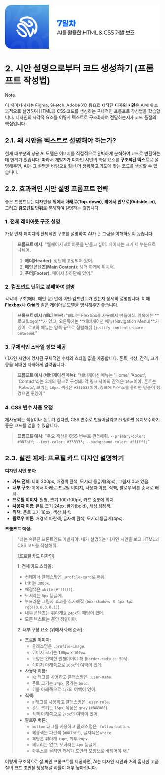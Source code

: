 <img src="./header.png" />

# 2. 시안 설명으로부터 코드 생성하기 (프롬프트 작성법)

> [!NOTE]
> 이 페이지에서는 Figma, Sketch, Adobe XD 등으로 제작된 **디자인 시안**을 AI에게 효과적으로 설명하여 HTML과 CSS 코드를 생성하는 구체적인 프롬프트 작성법을 학습합니다. 디자인의 시각적 요소를 어떻게 텍스트로 구조화하여 전달하는지가 코드 품질의 핵심입니다.

## 2.1. 왜 시안을 텍스트로 설명해야 하는가?

현재 대부분의 상용 AI 모델은 이미지를 직접적으로 완벽하게 분석하여 코드로 변환하는 데 한계가 있습니다. 따라서 개발자가 디자인 시안의 핵심 요소를 **구조화된 텍스트**로 설명해주면, AI는 그 설명을 바탕으로 훨씬 더 정확하고 의도에 맞는 코드를 생성할 수 있습니다.

## 2.2. 효과적인 시안 설명 프롬프트 전략

좋은 프롬프트는 디자인을 **위에서 아래로(Top-down)**, **밖에서 안으로(Outside-in)**, 그리고 **컴포넌트 단위**로 분해하여 설명하는 것입니다.

### 1. 전체 레이아웃 구조 설명

가장 먼저 페이지의 전체적인 구조를 설명하여 AI가 큰 그림을 이해하도록 돕습니다.

> **프롬프트 예시:**
> "웹페이지 레이아웃을 만들고 싶어. 페이지는 크게 세 부분으로 나뉘어.
> 1.  **헤더(Header)**: 상단에 고정되어 있어.
> 2.  **메인 콘텐츠(Main Content)**: 헤더 아래에 위치해.
> 3.  **푸터(Footer)**: 페이지 최하단에 있어."

### 2. 컴포넌트 단위로 분해하여 설명

각각의 구조(헤더, 메인 등) 안에 어떤 컴포넌트가 있는지 상세히 설명합니다. 이때 **Flexbox**나 **Grid**와 같은 레이아웃 모델을 명시해주면 좋습니다.

> **프롬프트 예시 (헤더 부분):**
> "헤더는 Flexbox를 사용해서 만들어줘. 왼쪽에는 **로고(Logo)**가 있고, 오른쪽에는 **네비게이션 메뉴(Navigation Menu)**가 있어. 로고와 메뉴는 양쪽 끝으로 정렬해줘 (`justify-content: space-between`)."

### 3. 구체적인 스타일 정보 제공

디자인 시안에 명시된 구체적인 수치와 스타일 값을 제공합니다. 폰트, 색상, 간격, 크기 등을 최대한 자세하게 알려줍니다.

> **프롬프트 예시 (네비게이션 메뉴):**
> "네비게이션 메뉴는 'Home', 'About', 'Contact'라는 3개의 링크로 구성돼. 각 링크 사이의 간격은 `16px`이야. 폰트는 'Roboto', 크기는 `16px`, 색상은 `#333333`이야. 링크에 마우스를 올리면 밑줄이 생겼으면 좋겠어."

### 4. CSS 변수 사용 요청

재사용되는 색상이나 폰트가 있다면, CSS 변수로 만들어달라고 요청하면 유지보수하기 좋은 코드를 얻을 수 있습니다.

> **프롬프트 예시:**
> "주요 색상을 CSS 변수로 관리해줘.
> `--primary-color: #007bff;`
> `--text-color: #333333;`
> `--background-color: #ffffff;`"

## 2.3. 실전 예제: 프로필 카드 디자인 설명하기

**디자인 시안 분석:**

-   **카드 전체**: 너비 300px, 배경색 흰색, 모서리 둥글게(8px), 그림자 효과 있음.
-   **내부 구조**: 위에서 아래로 프로필 이미지, 사용자 이름, 직책, 팔로우 버튼 순서로 배치.
-   **프로필 이미지**: 원형, 크기 100x100px, 카드 중앙에 위치.
-   **사용자 이름**: 폰트 크기 24px, 굵게(bold), 색상 검정색.
-   **직책**: 폰트 크기 16px, 색상 회색.
-   **팔로우 버튼**: 배경색 파란색, 글자색 흰색, 모서리 둥글게(4px).

**프롬프트 작성:**

> "너는 숙련된 프론트엔드 개발자야. 내가 설명하는 디자인 시안을 보고 HTML과 CSS 코드를 작성해줘.
> 
> **[프로필 카드 디자인]**
> 
> **1. 전체 카드 스타일:**
> -   컨테이너 클래스명은 `.profile-card`로 해줘.
> -   너비는 `300px`.
> -   배경색은 `white` (`#ffffff`).
> -   모서리는 `8px` 둥글게.
> -   부드러운 그림자 효과를 추가해줘 (`box-shadow: 0 4px 8px rgba(0,0,0,0.1)`).
> -   내부 콘텐츠는 위아래로 `24px`의 패딩이 있어.
> -   모든 텍스트는 중앙 정렬이야.
> 
> **2. 내부 구성 요소 (위에서 아래 순서):**
> -   **프로필 이미지:**
>     -   클래스명은 `.profile-image`.
>     -   이미지 크기는 `100px` x `100px`.
>     -   모양은 완벽한 원형이어야 해 (`border-radius: 50%`).
>     -   이미지 아래쪽으로 `16px`의 여백이 있어.
> -   **사용자 이름:**
>     -   `h2` 태그를 사용하고 클래스명은 `.user-name`.
>     -   폰트 크기는 `24px`, 굵기는 `bold`.
>     -   이름 아래쪽으로 `4px`의 여백이 있어.
> -   **직책:**
>     -   `p` 태그를 사용하고 클래스명은 `.user-role`.
>     -   폰트 크기는 `16px`, 색상은 `gray` (`#888888`).
>     -   직책 아래쪽으로 `24px`의 여백이 있어.
> -   **팔로우 버튼:**
>     -   `button` 태그를 사용하고 클래스명은 `.follow-button`.
>     -   배경색은 파란색 (`#007bff`), 글자색은 `white`.
>     -   패딩은 위아래 `10px`, 좌우 `20px`.
>     -   테두리는 없고, 모서리는 `4px` 둥글게.
>     -   마우스를 올리면 커서가 포인터 모양으로 바뀌어야 해."

이렇게 구조적으로 잘 짜인 프롬프트를 제공하면, AI는 디자인 시안과 거의 흡사한 고품질의 코드 초안을 생성해낼 확률이 매우 높아집니다.

